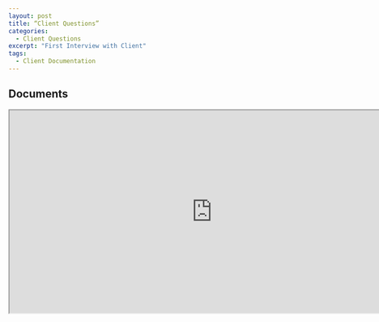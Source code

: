 ```yaml
---
layout: post
title: “Client Questions”
categories:
  - Client Questions
excerpt: "First Interview with Client"
tags: 
  - Client Documentation
---
```


## Documents

<iframe src="https://docs.google.com/document/d/1pmNeXKzLNqLOBxZb3QzYBR5iJQUBn7PP6O5xUaPGqjI/edit#" height="400" width="800"></iframe>
<br>

